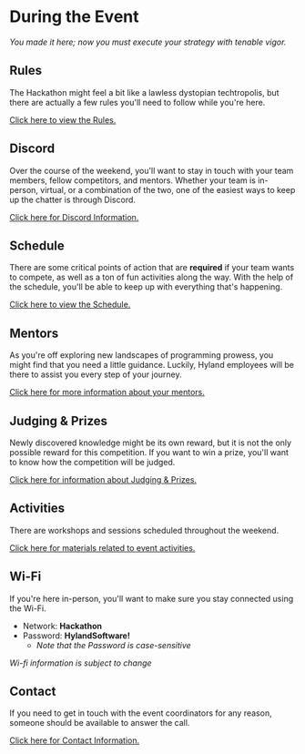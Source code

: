 # During the Event
_You made it here; now you must execute your strategy with tenable vigor._

## Rules
The Hackathon might feel a bit like a lawless dystopian techtropolis, but there are actually a few rules you'll need to follow while you're here.

[Click here to view the Rules.](Rules.md)

## Discord
Over the course of the weekend, you'll want to stay in touch with your team members, fellow competitors, and mentors. Whether your team is in-person, virtual, or a combination of the two, one of the easiest ways to keep up the chatter is through Discord.

[Click here for Discord Information.](../DiscordInformation.md)

## Schedule
There are some critical points of action that are **required** if your team wants to compete, as well as a ton of fun activities along the way. With the help of the schedule, you'll be able to keep up with everything that's happening.

[Click here to view the Schedule.](../Schedule.md)

## Mentors
As you're off exploring new landscapes of programming prowess, you might find that you need a little guidance. Luckily, Hyland employees will be there to assist you every step of your journey.

[Click here for more information about your mentors.](Mentors.md)

## Judging & Prizes
Newly discovered knowledge might be its own reward, but it is not the only possible reward for this competition. If you want to win a prize, you'll want to know how the competition will be judged.

[Click here for information about Judging & Prizes.](JudgingAndPrizes.md)

## Activities
There are workshops and sessions scheduled throughout the weekend.

[Click here for materials related to event activities.](../Activities/StudentDesc.md)

## Wi-Fi
If you're here in-person, you'll want to make sure you stay connected using the Wi-Fi.

- Network: **Hackathon**
- Password: **HylandSoftware!**
  - _Note that the Password is case-sensitive_

_Wi-fi information is subject to change_

## Contact
If you need to get in touch with the event coordinators for any reason, someone should be available to answer the call.

[Click here for Contact Information.](../Contact.md)
